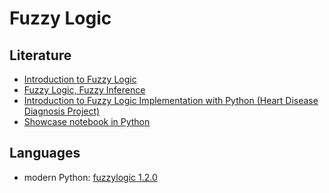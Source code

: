 # Fuzzy Logic

## Literature

- [Introduction to Fuzzy Logic](https://medium.com/@siosond/introduction-to-fuzzy-logic-3664c610d98c)
- [Fuzzy Logic, Fuzzy Inference](https://www.youtube.com/watch?v=TReelsVxWxg)
- [Introduction to Fuzzy Logic Implementation with Python (Heart Disease Diagnosis Project)](https://medium.com/@sevde.kaskaya/heart-disease-diagnosis-with-fuzzy-logic-b214e27492c4)
- [Showcase notebook in Python](https://github.com/Python-Fuzzylogic/fuzzylogic/blob/master/docs/Showcase.ipynb)

## Languages

- modern Python: [fuzzylogic 1.2.0](https://pypi.org/project/fuzzylogic/)